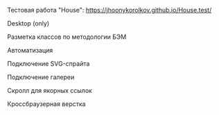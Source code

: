 Тестовая работа "House": https://jhoonykorolkov.github.io/House.test/

Desktop (only)

Разметка классов по методологии БЭМ

Автоматизация

Подключение SVG-спрайта

Подключение галереи

Скролл для якорных ссылок

Кроссбраузерная верстка
